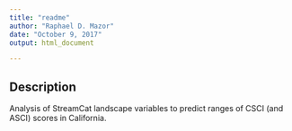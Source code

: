 ```yaml
---
title: "readme"
author: "Raphael D. Mazor"
date: "October 9, 2017"
output: html_document

---
```



## Description

Analysis of StreamCat landscape variables to predict ranges of CSCI (and ASCI) scores in California.

